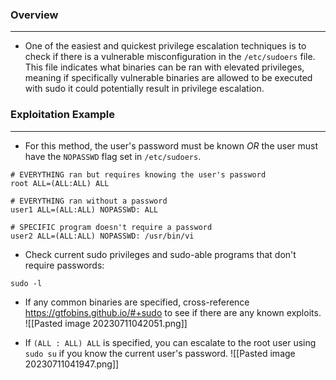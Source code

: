 
### Overview
---
- One of the easiest and quickest privilege escalation techniques is to check if there is a vulnerable misconfiguration in the ``/etc/sudoers`` file.  This file indicates what binaries can be ran with elevated privileges, meaning if specifically vulnerable binaries are allowed to be executed with sudo it could potentially result in privilege escalation.


### Exploitation Example
---
- For this method, the user's password must be known _OR_ the user must have the ``NOPASSWD`` flag set in ``/etc/sudoers``.
```
# EVERYTHING ran but requires knowing the user's password
root ALL=(ALL:ALL) ALL 

# EVERYTHING ran without a password 
user1 ALL=(ALL:ALL) NOPASSWD: ALL

# SPECIFIC program doesn't require a password 
user2 ALL=(ALL:ALL) NOPASSWD: /usr/bin/vi
```

- Check current sudo privileges and sudo-able programs that don't require passwords:
```shell
sudo -l
```

- If any common binaries are specified, cross-reference https://gtfobins.github.io/#+sudo to see if there are any known exploits.
![[Pasted image 20230711042051.png]]

- If ``(ALL : ALL) ALL`` is specified, you can escalate to the root user using ``sudo su`` if you know the current user's password.
![[Pasted image 20230711041947.png]]
